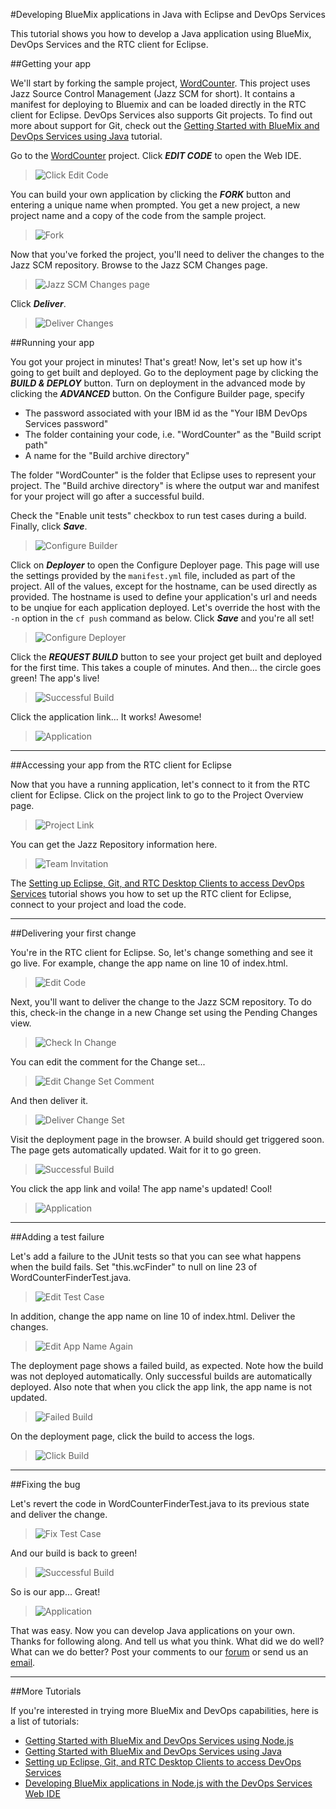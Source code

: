 #Developing BlueMix applications in Java with Eclipse and DevOps Services

This tutorial shows you how to develop a Java application using BlueMix, DevOps Services and the RTC client for Eclipse.

##Getting your app

We'll start by forking the sample project, [WordCounter](https://hub.jazz.net/project/pskhadke/WordCounter/overview).
This project uses Jazz Source Control Management (Jazz SCM for short). It contains a manifest for deploying to Bluemix
and can be loaded directly in the RTC client for Eclipse. DevOps Services also supports Git projects. To find out more
about support for Git, check out the
[Getting Started with BlueMix and DevOps Services using Java](../tutorial_jazzeditorjava/tutorial_jazzeditorjava) tutorial.

Go to the [WordCounter](https://hub.jazz.net/project/pskhadke/WordCounter/overview) project. Click ***EDIT CODE*** to
open the Web IDE.

>	![Click Edit Code](images/click_edit_code.jpg "Click Edit Code")

You can build your own application by clicking the ***FORK*** button and entering a unique name when prompted. You get
a new project, a new project name and a copy of the code from the sample project.

>	![Fork](images/fork.jpg "Fork")

Now that you've forked the project, you'll need to deliver the changes to the Jazz SCM repository. Browse to the Jazz
SCM Changes page.

>	![Jazz SCM Changes page](images/jazzscm.jpg "Jazz SCM Changes page")

Click ***Deliver***.

>	![Deliver Changes](images/share.jpg "Deliver Changes")

##Running your app

You got your project in minutes! That's great! Now, let's set up how it's going to get built and deployed. Go to the
deployment page by clicking the ***BUILD & DEPLOY*** button. Turn on deployment in the advanced mode by clicking the
***ADVANCED*** button. On the Configure Builder page, specify
	
* The password associated with your IBM id as the "Your IBM DevOps Services password"
* The folder containing your code, i.e. "WordCounter" as the "Build script path"
* A name for the "Build archive directory"	

The folder "WordCounter" is the folder that Eclipse uses to represent your project. The "Build archive directory" is
where the output war and manifest for your project will go after a successful build.

Check the "Enable unit tests" checkbox to run test cases during a build. Finally, click ***Save***.

>	![Configure Builder](images/configure_builder.jpg "Configure Builder")

Click on ***Deployer*** to open the Configure Deployer page. This page will use the settings provided by the `manifest.yml`
file, included as part of the project. All of the values, except for the hostname, can be used directly as provided. The
hostname is used to define your application's url and needs to be unqiue for each application deployed. Let's override the
host with the `-n` option in the `cf push` command as below. Click ***Save*** and you're all set!

>	![Configure Deployer](images/configure_deployer.jpg "Configure Deployer")

Click the ***REQUEST BUILD*** button to see your project get built and deployed for the first time. This takes a couple of
minutes. And then... the circle goes green! The app's live!

>	![Successful Build](images/build1_success.jpg "Successful Build")

Click the application link... It works! Awesome!

>	![Application](images/app.jpg "Application")

---
##Accessing your app from the RTC client for Eclipse

Now that you have a running application, let's connect to it from the RTC client for Eclipse. Click on the project link to
go to the Project Overview page. 

>	![Project Link](images/project_link.jpg "Project Link")

You can get the Jazz Repository information here. 

>	![Team Invitation](images/team_invite.jpg "Team Invitation")

The [Setting up Eclipse, Git, and RTC Desktop Clients to access DevOps Services](../tutorial_clients/tutorial_clients#working_with_a_jazz_scm_project) tutorial shows you how to
set up the RTC client for Eclipse, connect to your project and load the code.						

---
##Delivering your first change

You're in the RTC client for Eclipse. So, let's change something and see it go live. For example, change the app name on
line 10 of index.html.

>	![Edit Code](images/edit_code.jpg "Edit Code")

Next, you'll want to deliver the change to the Jazz SCM repository. To do this, check-in the change in a new Change set
using the Pending Changes view.

>	![Check In Change](images/checkin.jpg "Check In Change")

You can edit the comment for the Change set...

>	![Edit Change Set Comment](images/edit_comment.jpg "Edit Change Set Comment")

And then deliver it. 

>	![Deliver Change Set](images/deliver.jpg "Deliver Change Set")

Visit the deployment page in the browser. A build should get triggered soon. The page gets automatically updated. Wait for
it to go green.

>	![Successful Build](images/build2_success.jpg "Successful Build")

You click the app link and voila! The app name's updated! Cool!

>	![Application](images/app2.jpg "Application") 

---
##Adding a test failure

Let's add a failure to the JUnit tests so that you can see what happens when the build fails. Set "this.wcFinder" to null
on line 23 of WordCounterFinderTest.java.

>	![Edit Test Case](images/edit_testcase.jpg "Edit Test Case")

In addition, change the app name on line 10 of index.html. Deliver the changes.

>	![Edit App Name Again](images/edit_code_2.jpg "Edit App Name Again")

The deployment page shows a failed build, as expected. Note how the build was not deployed automatically. Only successful
builds are automatically deployed. Also note that when you click the app link, the app name is not updated. 

>	![Failed Build](images/build3_failure.jpg "Failed Build")

On the deployment page, click the build to access the logs.

>	![Click Build](images/build_log.jpg "Click Build")

---
##Fixing the bug

Let's revert the code in WordCounterFinderTest.java to its previous state and deliver the change.

>	![Fix Test Case](images/fix_testcase.jpg "Fix Test Case")

And our build is back to green! 

>	![Successful Build](images/build4_success.jpg "Successful Build")

So is our app... Great!

>	![Application](images/app3.jpg "Application")
						
That was easy. Now you can develop Java applications on your own. Thanks for following along. And tell us what you think.
What did we do well? What can we do better? Post your comments to our [forum](https://www.ibmdw.net/answers?community=jazzhub)
or send us an [email](mailto:hub%40jazz.net).

---

##More Tutorials

If you're interested in trying more BlueMix and DevOps capabilities, here is a list of tutorials:

* [Getting Started with BlueMix and DevOps Services using Node.js](../tutorial_jazzeditor/tutorial_jazzeditor)
* [Getting Started with BlueMix and DevOps Services using Java](../tutorial_jazzeditorjava/tutorial_jazzeditorjava)
* [Setting up Eclipse, Git, and RTC Desktop Clients to access DevOps Services](../tutorial_clients/tutorial_clients)
* [Developing BlueMix applications in Node.js with the DevOps Services Web IDE](../tutorial_jazzweb/tutorial_jazzweb)
			
